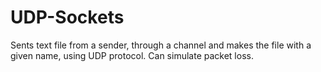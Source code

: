 # UDP-Sockets
Sents text file from a sender, through a channel and makes the file with a given name, using UDP protocol.
Can simulate packet loss.
